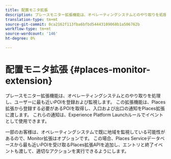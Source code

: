 ```yaml
---
title: 配置モニタ拡張
description: プレースモニター拡張機能は、オペレーティングシステムとのやり取りを処理し、ユーザーに最も近いPOIを登録および監視します。
translation-type: tm+mt
source-git-commit: 0ca2162f113fba6bfbd54443109068b1a506762b
workflow-type: tm+mt
source-wordcount: '146'
ht-degree: 0%

---
```



# 配置モニタ拡張 {#places-monitor-extension}

プレースモニター拡張機能は、オペレーティングシステムとのやり取りを処理し、ユーザーに最も近いPOIを登録および監視します。 この拡張機能は、Places拡張から登録する必要があるPOIを取得し、入口および出口の通知をPlaces拡張に渡します。 これらの通知は、Experience Platform Launchルールでイベントとして使用できます。

一部のお客様は、オペレーティングシステムで既に地域を監視している可能性があるので、Monitor拡張はオプションです。 この場合、Places Serviceデータベースから最も近いPOIを受け取るPlaces拡張APIを追加し、エントリと終了イベントも渡して、適切なアクションを実行できるようにします。
